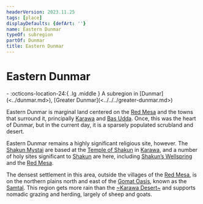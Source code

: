 ```yaml
---
headerVersion: 2023.11.25
tags: [place]
displayDefaults: {defArt: ''}
name: Eastern Dunmar
typeOf: subregion
partOf: Dunmar
title: Eastern Dunmar
---
```


# Eastern Dunmar
<div class="grid cards ext-narrow-margin ext-one-column" markdown>
-    :octicons-location-24:{ .lg .middle } A subregion in [Dunmar](<../dunmar.md>), [Greater Dunmar](<../../../greater-dunmar.md>)  
</div>


Eastern Dunmar is marginal land centered on the [Red Mesa](<./red-mesa.md>) and the towns that surround it, principally [Karawa](<./karawa.md>) and [Bas Udda](<./bas-udda.md>). Once, this was the heart of Dunmar, but in the current day, it is a sparsely populated scrubland and desert.

Eastern Dunmar remains a highly significant religious site, however. The [Shakun Mystai](<../../../../../groups/dunmari-mystery-cults/shakun-mystai.md>) are based at the [Temple of Shakun](<./temple-of-shakun.md>) in [Karawa](<./karawa.md>), and a number of holy sites significant to [Shakun](<../../../../../cosmology/gods/incorporeal-gods/dunmari/shakun.md>) are here, including [Shakun’s Wellspring](<./shakuns-wellspring.md>) and the [Red Mesa](<./red-mesa.md>). 

The densest settlement in this area, outside the villages of the [Red Mesa](<./red-mesa.md>), is on the northern plains north and east of the [Gomat Oasis](<../../../dunmari-basin/gomat.md>), known as the [Samtal](<../../../dunmari-basin/samtal.md>). This region gets more rain than the [~Karawa Desert~](<../../../dunmari-basin/karawa-desert.md>) and supports nomadic grazing and herding, largely of sheep and goats.